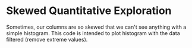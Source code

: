 # Skewed Quantitative Exploration
Sometimes, our columns are so skewed that we can't see anything with a simple histogram. This code is intended to plot histogram with the data filtered (remove extreme values).
